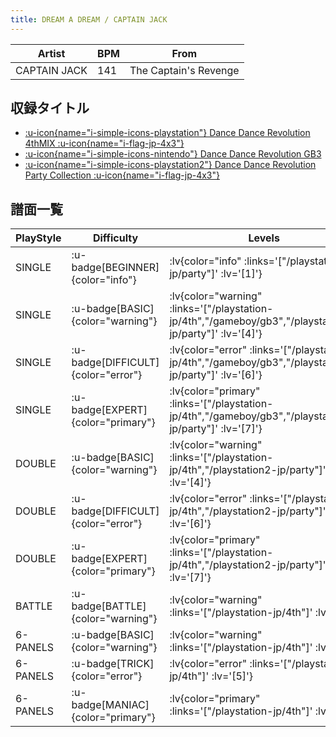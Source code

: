 ```yaml
---
title: DREAM A DREAM / CAPTAIN JACK
---
```


|Artist|BPM|From|
|------|---|----|
|CAPTAIN JACK|141|The Captain's Revenge|

## 収録タイトル

- [ :u-icon{name="i-simple-icons-playstation"} Dance Dance Revolution 4thMIX :u-icon{name="i-flag-jp-4x3"} ](/playstation-jp/4th)
- [ :u-icon{name="i-simple-icons-nintendo"} Dance Dance Revolution GB3](/gameboy/gb3)
- [ :u-icon{name="i-simple-icons-playstation2"} Dance Dance Revolution Party Collection :u-icon{name="i-flag-jp-4x3"} ](/playstation2-jp/party)

## 譜面一覧

|PlayStyle|Difficulty|Levels|Notes|Movie|
|---------|----------|------|-----|-----|
|SINGLE| :u-badge[BEGINNER]{color="info"} | :lv{color="info" :links='["/playstation2-jp/party"]' :lv='[1]'} |92/0||
|SINGLE| :u-badge[BASIC]{color="warning"} | :lv{color="warning" :links='["/playstation-jp/4th","/gameboy/gb3","/playstation2-jp/party"]' :lv='[4]'} |140/0||
|SINGLE| :u-badge[DIFFICULT]{color="error"} | :lv{color="error" :links='["/playstation-jp/4th","/gameboy/gb3","/playstation2-jp/party"]' :lv='[6]'} |187/0||
|SINGLE| :u-badge[EXPERT]{color="primary"} | :lv{color="primary" :links='["/playstation-jp/4th","/gameboy/gb3","/playstation2-jp/party"]' :lv='[7]'} |251/0||
|DOUBLE| :u-badge[BASIC]{color="warning"} | :lv{color="warning" :links='["/playstation-jp/4th","/playstation2-jp/party"]' :lv='[4]'} |149/0||
|DOUBLE| :u-badge[DIFFICULT]{color="error"} | :lv{color="error" :links='["/playstation-jp/4th","/playstation2-jp/party"]' :lv='[6]'} |177/0||
|DOUBLE| :u-badge[EXPERT]{color="primary"} | :lv{color="primary" :links='["/playstation-jp/4th","/playstation2-jp/party"]' :lv='[7]'} |246/0||
|BATTLE| :u-badge[BATTLE]{color="warning"} | :lv{color="warning" :links='["/playstation-jp/4th"]' :lv='[2]'} |||
|6-PANELS| :u-badge[BASIC]{color="warning"} | :lv{color="warning" :links='["/playstation-jp/4th"]' :lv='[4]'} |144/0||
|6-PANELS| :u-badge[TRICK]{color="error"} | :lv{color="error" :links='["/playstation-jp/4th"]' :lv='[5]'} |198/0||
|6-PANELS| :u-badge[MANIAC]{color="primary"} | :lv{color="primary" :links='["/playstation-jp/4th"]' :lv='[7]'} |248/0||
